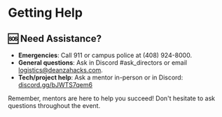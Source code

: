 # Getting Help

## 🆘 Need Assistance?
- **Emergencies**: Call 911 or campus police at (408) 924-8000.
- **General questions**: Ask in Discord #ask_directors or email [logistics@deanzahacks.com](mailto:logistics@deanzahacks.com).
- **Tech/project help**: Ask a mentor in-person or in Discord: [discord.gg/bJWTS7qem6](https://discord.gg/bJWTS7qem6)

Remember, mentors are here to help you succeed! Don't hesitate to ask questions throughout the event.
